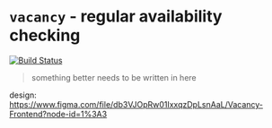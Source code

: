 # `vacancy` - regular availability checking

[![Build Status](https://travis-ci.com/kosciak9/vacancy-frontend.svg?branch=master)](https://travis-ci.com/kosciak9/vacancy-frontend)

> something better needs to be written in here

design: https://www.figma.com/file/db3VJOpRw01IxxqzDpLsnAaL/Vacancy-Frontend?node-id=1%3A3
